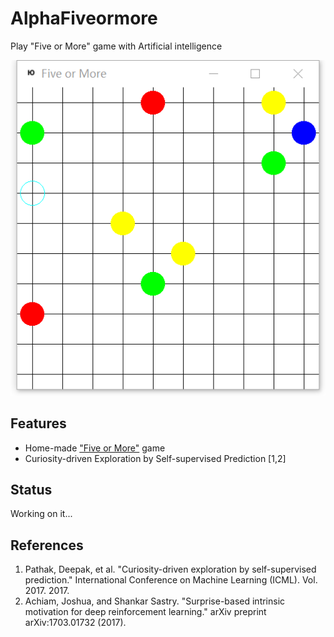 # AlphaFiveormore
Play "Five or More" game with Artificial intelligence

![](./pics/fiveormore.png)

## Features
+ Home-made ["Five or More"](https://wiki.gnome.org/Apps/Five%20or%20more) game
+ Curiosity-driven Exploration by Self-supervised Prediction [1,2]

## Status
Working on it...

## References
1. Pathak, Deepak, et al. "Curiosity-driven exploration by self-supervised prediction." International Conference on Machine Learning (ICML). Vol. 2017. 2017.
2. Achiam, Joshua, and Shankar Sastry. "Surprise-based intrinsic motivation for deep reinforcement learning." arXiv preprint arXiv:1703.01732 (2017).